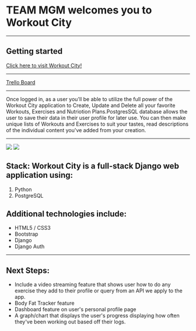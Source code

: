 # TEAM MGM welcomes you to Workout City

***

## Getting started

[Click here to visit Workout City!](https://workoutcity.herokuapp.com/)

***

[Trello Board](https://trello.com/b/ORis8N6x/workout-city)

***

Once logged in, as a user you'll be able to utilize the full power of the Workout City application to Create, Update and Delete all your favorite Workouts, Exercises and Nutriotion Plans.PostgresSQL database allows the user to save their data in their user profile for later use. You can then make unique lists of Workouts and Exercises to suit your tastes, read descriptions of the individual content you've added from your creation.

***

![](images/.png)
![](images/.png)

## Stack: Workout City is a full-stack Django web application using:

1. Python
2. PostgreSQL

## Additional technologies include:

* HTML5 / CSS3
* Bootstrap
* Django
* Django Auth

***

## Next Steps:

* Include a video streaming feature that shows user how to do any exercise they add to their profile or query from an API we apply to the app.
* Body Fat Tracker feature
* Dashboard feature on user's personal profile page
* A graph/chart that displays the user's progress displaying how often they've been working out based off their logs.